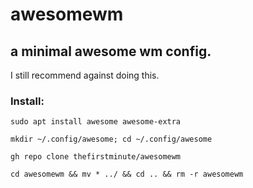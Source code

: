 # awesomewm
## a minimal awesome wm config.

I still recommend against doing this.

### Install:
```
sudo apt install awesome awesome-extra
```
```
mkdir ~/.config/awesome; cd ~/.config/awesome
```
```
gh repo clone thefirstminute/awesomewm
```
```
cd awesomewm && mv * ../ && cd .. && rm -r awesomewm
```
